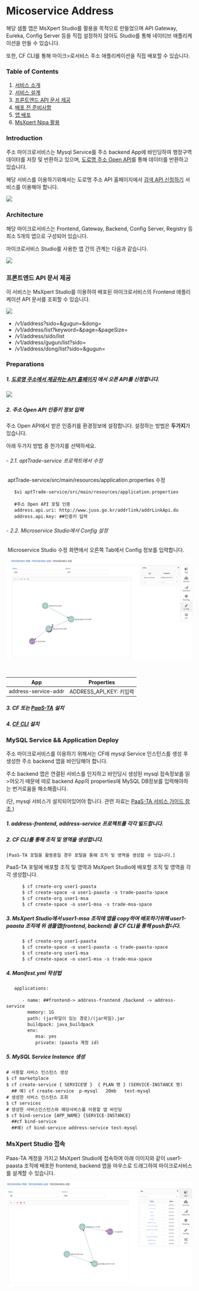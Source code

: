 # Micoservice Address

해당 샘플 앱은 MsXpert Studio를 활용을 목적으로 만들었으며 API Gateway, Eureka, Config Server 등을 직접 설정하지 않아도 Studio를 통해 네이티브 애플리케이션을 만들 수 있습니다.

또한, CF CLI를 통해  마이크>로서비스 주소 애플리케이션을 직접 배포할 수 있습니다.



### Table of Contents

1. [서비스 소개](#Introduction)
2. [서비스 설계](#Architecture)
3. [프론트엔드 API 문서 제공](#프론트엔드-api-문서-제공)
3. [배포 전 준비사항](#Preparations)
4. [앱 배포](#Application-Deploy)
5. [MsXpert Nipa 활용](#MsXpert-Studio-접속)



### Introduction

주소 마이크로서비스는 Mysql Service를 주소 backend App에 바인딩하여 행정구역 데이터를 저장 및 반환하고 있으며, [도로명 주소 Open API](#http://www.juso.go.kr/addrlink/devAddrLinkRequestGuide.do?menu=roadApi)를 통해  데이터를 반환하고 있습니다.

해당 서비스를 이용하기위해서는 도로명 주소 API 홈페이지에서 [검색 API 신청하기](#https://www.juso.go.kr/addrlink/devAddrLinkRequestWrite.do?returnFn=write&cntcMenu=URL) 서비스를 이용해야 합니다.

![](/home/cro130/startupPlatform/startupcloudplatform_github/microservice_address/images/img01.png)



### Architecture

해당 마이크로서비스는 Frontend, Gateway, Backend, Config Server, Registry 등 최소 5개의 앱으로 구성되어 있습니다.

마이크로서비스 Studio를 사용한 앱 간의 관계는 다음과 같습니다.

![](/home/cro130/startupPlatform/startupcloudplatform_github/microservice_address/images/architecture.png)



### 프론트엔드 API 문서 제공

이 서비스는 MsXpert Studio를 이용하여 배포된 마이크로서비스의 Frontend 애플리케이션 API 문서를 조회할 수 있습니다.

![](/home/cro130/startupPlatform/startupcloudplatform_github/microservice_address/images/img02.png)

- /v1/address?sido=&gugun=&dong=
- /v1/address/list?keyword=&page=&pageSize=
- /v1/address/sido/list
- /v1/address/gugun/list?sido=
- /v1/address/dong/list?sido=&gugun=



### Preparations

##### 1. [도로명 주소에서 제공하는 API 홈페이지](#https://www.juso.go.kr/addrlink/devAddrLinkRequestWrite.do?returnFn=write&cntcMenu=URL) 에서 오픈 API를 신청합니다.

   ![](/home/cro130/startupPlatform/startupcloudplatform_github/microservice_address/images/jusoApi.png)

##### 2. 주소 Open API 인증키 정보 입력

   주소 Open API에서 받은 인증키를 환경정보에 설정합니다. 설정하는 방법은 **두가지**가 있습니다. 

   아래 두가지 방법 중 한가지를 선택하세요.

   ###### - 2.1. aptTrade-service 프로젝트에서 수정

   ​       aptTrade-service/src/main/resources/application.properties 수정

     

   ```
      $vi aptTrade-service/src/main/resources/application.properties
   
      #주소 Open API 포털 인증
      address.api.uri: http://www.juso.go.kr/addrlink/addrLinkApi.do
      address.api.key: ##인증키 입력
   ```

   ###### - 2.2. Microservice Studio에서 Config 설정

   ​       Microservice Studio 수정 화면에서 오른쪽 Tab에서 Config 정보를 입력합니다.

   ![](./images/img04.png)

   ​     

   |         App          |       Properties        |
   | :------------------: | :---------------------: |
   | address-service-addr | ADDRESS_API_KEY: 키입력 |

   

   

 ##### 3. CF 또는 [PaaS-TA](#http://paas-ta.kr) 설치

 ##### 4. [CF  CLI](#https://github.com/cloudfoundry/cli/releases) 설치



### MySQL Service && Application Deploy

주소 마이크로서비스를 이용하기 위해서는 CF에 mysql Service 인스턴스를 생성 후 생성한 주소  backend 앱을 바인딩해야 합니다.

주소 backend 앱은 연결된 서비스를 인지하고  바인딩시 생성된 mysql 접속정보를 읽>어오기 때문에 따로 backend App의 properties에 MySQL DB정보를 입력해야하는 번거로움을 해소해줍니다.

(단, mysql 서비스가 설치되어있어야 합니다. 관련 자료는 [PaaS-TA 서비스 가이드 참조 ](#https://guide.paas-ta.kr/guide-4.0-rotelle/service-guide/dbms/paas-ta-mysql) )

 ##### 1. address-frontend, address-service 프로젝트를 각각 빌드합니다.

 ##### 2. CF CLI를 통해 조직 및 영역을 생성합니다.

    [PaaS-TA 포털을 활용중일 경우 포털을 통해 조직 및 영역을 생성할 수 있습니다.]

   PaaS-TA 포털에 배포할 조직 및 영역과 MsXpert Studio에 배포할 조직 및 영역을 각각 생성합니다.

   ```
         $ cf create-org user1-paasta
         $ cf create-space -o user1-paasta -s trade-paasta-space
         $ cf create-org user1-msa
         $ cf create-space -o user1-msa -s trade-msa-space
   ```

   

 ##### 3. MsXpert Studio에서 user1-msa 조직에 앱을 copy하여 배포하기위해 user1-paasta 조직에 위 샘플앱(frontend, backend) 을  CF CLI을 통해 push합니다.

   ```
         $ cf create-org user1-paasta
         $ cf create-space -o user1-paasta -s trade-paasta-space
         $ cf create-org user1-msa
         $ cf create-space -o user1-msa -s trade-msa-space
   ```

   

 ##### 4. Manifest.yml 작성법

   ```
      applications:
   
         - name: ##frontend-> address-frontend /backend -> address-service
           memory: 1G
           path: (jar파일이 있는 경로)/(jar파일).jar
           buildpack: java_buildpack
           env:
              msa: yes
              private: (paasta 계정 id)
   ```

   

 ##### 5. MySQL Service Instance 생성

   ```
   # 사용할 서비스 인스턴스 생성
   $ cf marketplace
   $ cf create-service { SERVICE명 }  { PLAN 명 } (SERVICE-INSTANCE 명) 
     ## 예) cf create-service  p-mysql   20mb   test-mysql
   # 생성한 서비스 인스턴스 조회
   $ cf services
   # 생성한 서비스인스턴스와 해당서비스를 이용할 앱 바인딩
   $ cf bind-service {APP_NAME} {SERVICE-INSTANCE}
     ##cf bind-service  
     ##예) cf bind-service address-service test-mysql
   ```



### MsXpert Studio 접속

Paas-TA 계정을 가지고 MsXpert Studio에 접속하여  아래 이미지와 같이 user1-paasta 조직에 배포한 frontend, backend 앱을 마우스로 드래그하여 마이크로서비스를 설계할 수 있습니다.

![](./images/img03.png)

